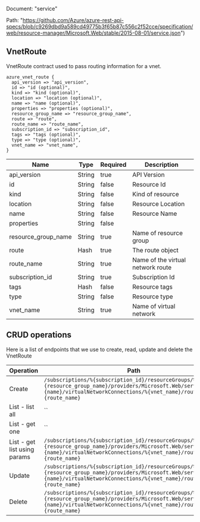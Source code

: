 Document: "service"


Path: "https://github.com/Azure/azure-rest-api-specs/blob/c9269dbd9a589cd49775b3f65b87c556c2f52cce/specification/web/resource-manager/Microsoft.Web/stable/2015-08-01/service.json")

## VnetRoute

VnetRoute contract used to pass routing information for a vnet.

```puppet
azure_vnet_route {
  api_version => "api_version",
  id => "id (optional)",
  kind => "kind (optional)",
  location => "location (optional)",
  name => "name (optional)",
  properties => "properties (optional)",
  resource_group_name => "resource_group_name",
  route => "route",
  route_name => "route_name",
  subscription_id => "subscription_id",
  tags => "tags (optional)",
  type => "type (optional)",
  vnet_name => "vnet_name",
}
```

| Name        | Type           | Required       | Description       |
| ------------- | ------------- | ------------- | ------------- |
|api_version | String | true | API Version |
|id | String | false | Resource Id |
|kind | String | false | Kind of resource |
|location | String | false | Resource Location |
|name | String | false | Resource Name |
|properties | String | false |  |
|resource_group_name | String | true | Name of resource group |
|route | Hash | true | The route object |
|route_name | String | true | Name of the virtual network route |
|subscription_id | String | true | Subscription Id |
|tags | Hash | false | Resource tags |
|type | String | false | Resource type |
|vnet_name | String | true | Name of virtual network |



## CRUD operations

Here is a list of endpoints that we use to create, read, update and delete the VnetRoute

| Operation | Path | Verb | Description | OperationID |
| ------------- | ------------- | ------------- | ------------- | ------------- |
|Create|`/subscriptions/%{subscription_id}/resourceGroups/%{resource_group_name}/providers/Microsoft.Web/serverfarms/%{name}/virtualNetworkConnections/%{vnet_name}/routes/%{route_name}`|Put||ServerFarms_CreateOrUpdateVnetRoute|
|List - list all|``||||
|List - get one|``||||
|List - get list using params|`/subscriptions/%{subscription_id}/resourceGroups/%{resource_group_name}/providers/Microsoft.Web/serverfarms/%{name}/virtualNetworkConnections/%{vnet_name}/routes/%{route_name}`|Get||ServerFarms_GetRouteForVnet|
|Update|`/subscriptions/%{subscription_id}/resourceGroups/%{resource_group_name}/providers/Microsoft.Web/serverfarms/%{name}/virtualNetworkConnections/%{vnet_name}/routes/%{route_name}`|Put||ServerFarms_CreateOrUpdateVnetRoute|
|Delete|`/subscriptions/%{subscription_id}/resourceGroups/%{resource_group_name}/providers/Microsoft.Web/serverfarms/%{name}/virtualNetworkConnections/%{vnet_name}/routes/%{route_name}`|Delete||ServerFarms_DeleteVnetRoute|
